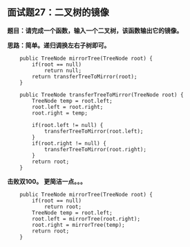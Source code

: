 ## 面试题27：二叉树的镜像
**题目：请完成一个函数，输入一个二叉树，该函数输出它的镜像。**

**思路：简单。递归调换左右子树即可。**
```
	public TreeNode mirrorTree(TreeNode root) {
		if(root == null)
			return null;
		return transferTreeToMirror(root);
    }
	
	public TreeNode transferTreeToMirror(TreeNode root) {
		TreeNode temp = root.left;
		root.left = root.right;
		root.right = temp;
		
		if(root.left != null) {
			transferTreeToMirror(root.left);
		}
		if(root.right != null) {
			transferTreeToMirror(root.right);
		}
		return root;
	}
```
**击败双100。**
**更简洁一点。。。**
```
	public TreeNode mirrorTree(TreeNode root) {
		if(root == null)
			return root;
		TreeNode temp = root.left;
		root.left = mirrorTree(root.right);
		root.right = mirrorTree(temp);
		return root;
    }
```